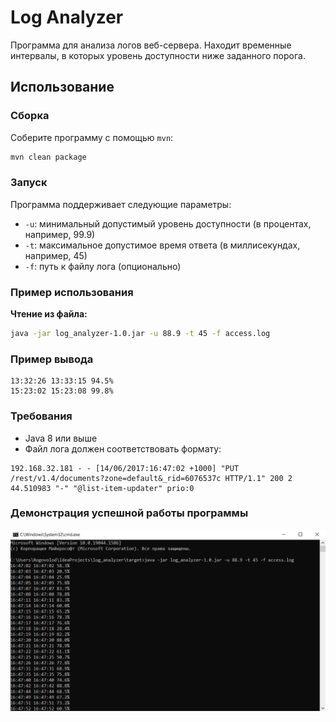 
# Log Analyzer

Программа для анализа логов веб-сервера. Находит временные интервалы, в которых уровень доступности ниже заданного порога.

## Использование

### Сборка
Соберите программу с помощью `mvn`:
```bash
mvn clean package
```

### Запуск
Программа поддерживает следующие параметры:

- `-u`: минимальный допустимый уровень доступности (в процентах, например, 99.9)
- `-t`: максимальное допустимое время ответа (в миллисекундах, например, 45)
- `-f`: путь к файлу лога (опционально)

### Пример использования

**Чтение из файла:**
```bash
java -jar log_analyzer-1.0.jar -u 88.9 -t 45 -f access.log
```


### Пример вывода
```
13:32:26 13:33:15 94.5%
15:23:02 15:23:08 99.8%
```

### Требования
- Java 8 или выше
- Файл лога должен соответствовать формату:
```
192.168.32.181 - - [14/06/2017:16:47:02 +1000] "PUT /rest/v1.4/documents?zone=default&_rid=6076537c HTTP/1.1" 200 2 44.510983 "-" "@list-item-updater" prio:0
```

### Демонстрация успешной работы программы

![Скриншот](src/main/resources/screenshot.png)